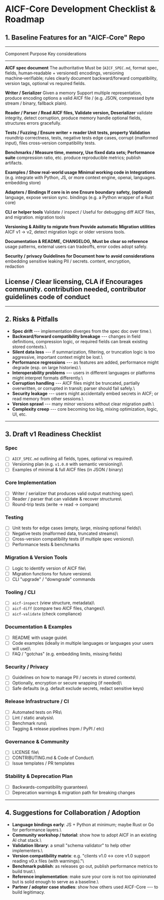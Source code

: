 # AICF-Core Development Checklist & Roadmap

## 1. Baseline Features for an "AICF‑Core" Repo

  -----------------------------------------------------------------------
  Component               Purpose                 Key considerations
  ----------------------- ----------------------- -----------------------
  **AICF spec document**  The authoritative       Must be
  (`AICF_SPEC.md`,        format spec, fields,    human‑readable +
  versioned)              encodings, versioning   machine‑verifiable;
                          rules                   clearly document
                                                  backward/forward
                                                  compatibility, version
                                                  tags, optional vs
                                                  required fields.

  **Writer / Serializer** Given a memory          Support multiple
                          representation, produce encoding options
                          a valid AICF file /     (e.g. JSON, compressed
                          byte stream             / binary, fallback
                                                  plain).

  **Reader / Parser /     Read AICF files,        Validate version,
  Deserializer**          validate integrity,     detect corruption,
                          produce memory          handle optional fields,
                          structures              errors gracefully.

  **Tests / Fuzzing /     Ensure writer + reader  Unit tests, property
  Validation**            roundtrip correctness,  tests, negative tests
                          edge cases, corrupt     (malformed input),
                          files                   cross-version
                                                  compatibility tests.

  **Benchmarks /          Measure time, memory,   Use fixed data sets;
  Performance suite**     compression ratio, etc. produce reproducible
                                                  metrics; publish
                                                  artifacts.

  **Examples /            Show real-world usage   Minimal working code in
  Integrations**          (e.g. integrate with    Python, JS, or more
                          context engine, openai, languages.
                          embedding store)        

  **Adapters / Bindings   If core is in one       Ensure boundary safety,
  (optional)**            language, expose        version sync.
                          bindings (e.g. a Python 
                          wrapper of a Rust core) 

  **CLI or helper tools** Validate / inspect /    Useful for debugging
                          diff AICF files,        and migration.
                          migration tools         

  **Versioning &          Ability to migrate from Provide automatic
  Migration utilities**   AICF v1 → v2, detect    migration logic or
                          older versions          tools.

  **Documentation &       README, CHANGELOG,      Must be clear so
  reference**             usage patterns,         external users can
                          tradeoffs, error codes  adopt safely.

  **Security / privacy    Guidelines for          Document how to avoid
  considerations**        embedding sensitive     leaking PII / secrets.
                          content, encryption,    
                          redaction               

  **License /             Clear licensing, CLA if Encourages community.
  contribution            needed, contributor     
  guidelines**            code of conduct         
  -----------------------------------------------------------------------

------------------------------------------------------------------------

## 2. Risks & Pitfalls

-   **Spec drift** --- implementation diverges from the spec doc over
    time.\
-   **Backward/forward compatibility breakage** --- changes in field
    definitions, compression logic, or required fields can break
    existing stored contexts.\
-   **Silent data loss** --- if summarization, filtering, or truncation
    logic is too aggressive, important context might be lost.\
-   **Performance regressions** --- as features are added, performance
    might degrade (esp. on large histories).\
-   **Interoperability problems** --- users in different languages or
    platforms might interpret formats differently.\
-   **Corruption handling** --- AICF files might be truncated, partially
    overwritten, or corrupted in transit; parser should fail safely.\
-   **Security leakage** --- users might accidentally embed secrets in
    AICF; or read memory from other sessions.\
-   **Version sprawl** --- many minor versions without clear migration
    path.\
-   **Complexity creep** --- core becoming too big, mixing optimization,
    logic, UI, etc.

------------------------------------------------------------------------

## 3. Draft v1 Readiness Checklist

### Spec

-   [ ] `AICF_SPEC.md` outlining all fields, types, optional vs
    required\
-   [ ] Versioning plan (e.g. `v1.0.0` with semantic versioning)\
-   [ ] Examples of minimal & full AICF files (in JSON / binary)

### Core Implementation

-   [ ] Writer / serializer that produces valid output matching spec\
-   [ ] Reader / parser that can validate & recover structures\
-   [ ] Round-trip tests (write → read → compare)

### Testing

-   [ ] Unit tests for edge cases (empty, large, missing optional
    fields)\
-   [ ] Negative tests (malformed data, truncated streams)\
-   [ ] Cross-version compatibility tests (if multiple spec versions)\
-   [ ] Performance tests & benchmarks

### Migration & Version Tools

-   [ ] Logic to identify version of AICF file\
-   [ ] Migration functions for future versions\
-   [ ] CLI "upgrade" / "downgrade" commands

### Tooling / CLI

-   [ ] `aicf-inspect` (view structure, metadata)\
-   [ ] `aicf-diff` (compare two AICF files, changes)\
-   [ ] `aicf-validate` (check compliance)

### Documentation & Examples

-   [ ] README with usage guide\
-   [ ] Code examples (ideally in multiple languages or languages your
    users will use)\
-   [ ] FAQ / "gotchas" (e.g. embedding limits, missing fields)

### Security / Privacy

-   [ ] Guidelines on how to manage PII / secrets in stored contexts\
-   [ ] Optionally, encryption or secure wrapping (if needed)\
-   [ ] Safe defaults (e.g. default exclude secrets, redact sensitive
    keys)

### Release Infrastructure / CI

-   [ ] Automated tests on PRs\
-   [ ] Lint / static analysis\
-   [ ] Benchmark runs\
-   [ ] Tagging & release pipelines (npm / PyPI / etc)

### Governance & Community

-   [ ] LICENSE file\
-   [ ] CONTRIBUTING.md & Code of Conduct\
-   [ ] Issue templates / PR templates

### Stability & Deprecation Plan

-   [ ] Backwards-compatibility guarantees\
-   [ ] Deprecation warnings & migration path for breaking changes

------------------------------------------------------------------------

## 4. Suggestions for Collaboration / Adoption

-   **Language bindings early**: JS + Python at minimum; maybe Rust or
    Go for performance layers.\
-   **Community workshop / tutorial**: show how to adopt AICF in an
    existing AI chat stack.\
-   **Validation library**: a small "schema validator" to help other
    implementers.\
-   **Version compatibility matrix**: e.g. "clients v1.0 ↔ core v1.0
    support reading v0.x files (with warnings)."\
-   **Benchmark publish**: as releases go out, publish performance
    metrics to build trust.\
-   **Reference implementation**: make sure your core is not too
    opinionated but is solid enough to serve as a baseline.\
-   **Partner / adopter case studies**: show how others used AICF-Core
    --- to build legitimacy.
